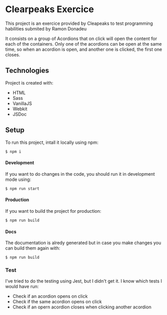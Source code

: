 # Clearpeaks Exercice

This project is an exercice provided by Cleapeaks to test programming habilities submited by Ramon Donadeu

It consists on a group of Acordions that on click will open the content for each of the containers.
Only one of the acordions can be open at the same time, so when an acordion is open, and another one is clicked, the first one closes.

## Technologies

Project is created with:

- HTML
- Sass
- VanillaJS
- Webkit
- JSDoc

## Setup

To run this project, intall it locally using npm:

```
$ npm i
```

#### Development

If you want to do changes in the code, you should run it in development mode using:

```
$ npm run start
```

#### Production

If you want to build the project for production:

```
$ npm run build
```

#### Docs

The documentation is alredy generated but in case you make changes you can build them again with:

```
$ npm run build
```

### Test

I've tried to do the testing using Jest, but I didn't get it.
I know which tests I would have run:

- Check if an acordion opens on click
- Check if the same acordion opens on click
- Check if an opern acordion closes when clicking another acordion
